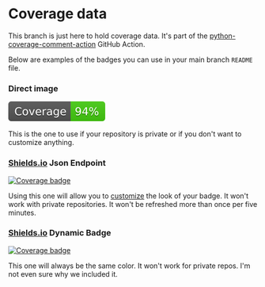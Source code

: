 # Coverage data

This branch is just here to hold coverage data. It's part of the
[python-coverage-comment-action](https://github.com/marketplace/actions/python-coverage-comment)
GitHub Action.

Below are examples of the badges you can use in your main branch `README` file.

### Direct image

[![Coverage badge](https://raw.githubusercontent.com/javillegasna/python-pizza-planet/python-coverage-comment-action-data/badge.svg)](https://github.com/javillegasna/python-pizza-planet/tree/python-coverage-comment-action-data)

This is the one to use if your repository is private or if you don't want to customize anything.

### [Shields.io](https://shields.io) Json Endpoint

[![Coverage badge](https://img.shields.io/endpoint?url=https://raw.githubusercontent.com/javillegasna/python-pizza-planet/python-coverage-comment-action-data/endpoint.json)](https://github.com/javillegasna/python-pizza-planet/tree/python-coverage-comment-action-data)

Using this one will allow you to [customize](https://shields.io/endpoint) the look of your badge.
It won't work with private repositories. It won't be refreshed more than once per five minutes.

### [Shields.io](https://shields.io) Dynamic Badge

[![Coverage badge](https://img.shields.io/badge/dynamic/json?color=brightgreen&label=coverage&query=%24.message&url=https%3A%2F%2Fraw.githubusercontent.com%2Fjavillegasna%2Fpython-pizza-planet%2Fpython-coverage-comment-action-data%2Fendpoint.json)](https://github.com/javillegasna/python-pizza-planet/tree/python-coverage-comment-action-data)

This one will always be the same color. It won't work for private repos. I'm not even sure why we included it.